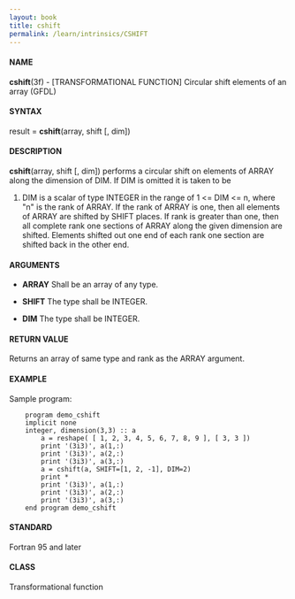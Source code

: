 ```yaml
---
layout: book
title: cshift
permalink: /learn/intrinsics/CSHIFT
---
```

#### NAME

__cshift__(3f) - \[TRANSFORMATIONAL FUNCTION\] Circular shift elements of an array
(GFDL)

#### SYNTAX

result = __cshift__(array, shift \[, dim\])

#### DESCRIPTION

__cshift__(array, shift \[, dim\]) performs a circular shift on elements
of ARRAY along the dimension of DIM. If DIM is omitted it is taken to be
1. DIM is a scalar of type INTEGER in the range of 1 \<= DIM \<= n,
where "n" is the rank of ARRAY. If the rank of ARRAY is one, then all
elements of ARRAY are shifted by SHIFT places. If rank is greater than
one, then all complete rank one sections of ARRAY along the given
dimension are shifted. Elements shifted out one end of each rank one
section are shifted back in the other end.

#### ARGUMENTS

  - __ARRAY__
    Shall be an array of any type.

  - __SHIFT__
    The type shall be INTEGER.

  - __DIM__
    The type shall be INTEGER.

#### RETURN VALUE

Returns an array of same type and rank as the ARRAY argument.

#### EXAMPLE

Sample program:

```
    program demo_cshift
    implicit none
    integer, dimension(3,3) :: a
        a = reshape( [ 1, 2, 3, 4, 5, 6, 7, 8, 9 ], [ 3, 3 ])
        print '(3i3)', a(1,:)
        print '(3i3)', a(2,:)
        print '(3i3)', a(3,:)
        a = cshift(a, SHIFT=[1, 2, -1], DIM=2)
        print *
        print '(3i3)', a(1,:)
        print '(3i3)', a(2,:)
        print '(3i3)', a(3,:)
    end program demo_cshift
```

#### STANDARD

Fortran 95 and later

#### CLASS

Transformational function
